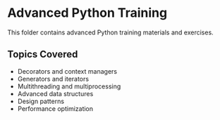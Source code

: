 # Advanced Python Training

This folder contains advanced Python training materials and exercises.

## Topics Covered
- Decorators and context managers
- Generators and iterators
- Multithreading and multiprocessing
- Advanced data structures
- Design patterns
- Performance optimization
